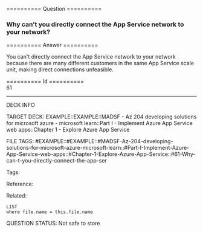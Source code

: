 ========== Question ==========  

### Why can't you directly connect the App Service network to your network?  

========== Answer ==========  

You can't directly connect the App Service network to your network because there
are many different customers in the same App Service scale unit, making direct
connections unfeasible.

========== Id ==========  
61

---

DECK INFO

TARGET DECK: EXAMPLE::EXAMPLE::MADSF - Az 204 developing solutions for microsoft azure - microsoft learn::Part I - Implement Azure App Service web apps::Chapter 1 - Explore Azure App Service

FILE TAGS: #EXAMPLE::#EXAMPLE::#MADSF-Az-204-developing-solutions-for-microsoft-azure-microsoft-learn::#Part-I-Implement-Azure-App-Service-web-apps::#Chapter-1-Explore-Azure-App-Service::#61-Why-can-t-you-directly-connect-the-app-ser

Tags:

Reference:

Related:

```dataview
LIST
where file.name = this.file.name
```

QUESTION STATUS: Not safe to store
